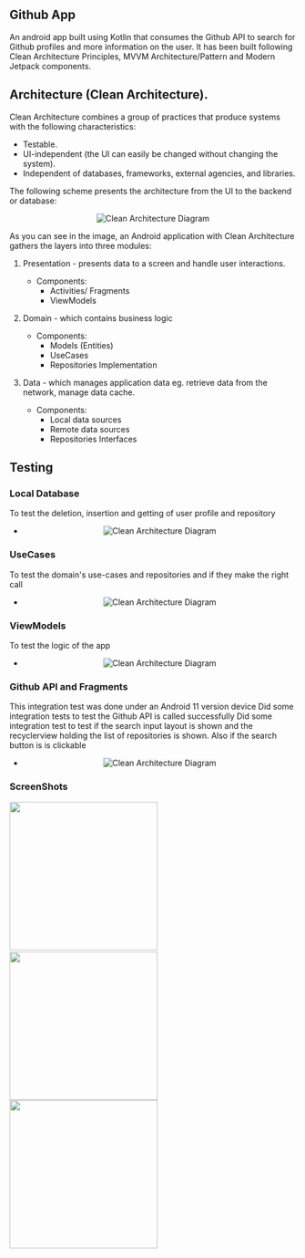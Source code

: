 ## Github App

An android app built using Kotlin that consumes the Github API to search for Github profiles and more information on the user. It has been built following Clean Architecture Principles, MVVM Architecture/Pattern and Modern Jetpack components.

## Architecture (Clean Architecture).
Clean Architecture combines a group of practices that produce systems with the following characteristics:
- Testable.
- UI-independent (the UI can easily be changed without changing the system).
- Independent of databases, frameworks, external agencies, and libraries.

The following scheme presents the architecture from the UI to the backend or database:

<p align="center"><img src="screenshots/clean_arch.png" alt="Clean Architecture Diagram"></p>

As you can see in the image, an Android application with Clean Architecture gathers the layers into three modules:
1. Presentation - presents data to a screen and handle user interactions.
    - Components:
        - Activities/ Fragments
        - ViewModels

2. Domain - which contains business logic
    - Components:
        - Models (Entities)
        - UseCases
        - Repositories Implementation

3. Data - which manages application data eg. retrieve data from the network, manage data cache.
    - Components:
        - Local data sources
        - Remote data sources
        - Repositories Interfaces

## Testing 

### Local Database
To test the deletion, insertion and getting of user profile and repository
- <p align="center"><img src="screenshots/daotest.png" alt="Clean Architecture Diagram"></p>

### UseCases
To test the domain's use-cases and repositories and if they make the right call
- <p align="center"><img src="screenshots/usecasetest.png" alt="Clean Architecture Diagram"></p>

### ViewModels
To test the logic of the app
- <p align="center"><img src="screenshots/viewmodeltest.png" alt="Clean Architecture Diagram"></p>

### Github API and Fragments
This integration test was done under an Android 11 version device
Did some integration tests to test the Github API is called successfully
Did some integration test to test if the search input layout is shown and the recyclerview holding the list of repositories is shown. Also if the search button is is clickable
- <p align="center"><img src="screenshots/intergrationtest.png" alt="Clean Architecture Diagram"></p>

### ScreenShots
<img src="screenshots/screenshot1.png" width="260">&emsp;
<img src="screenshots/screenshot2.png" width="260">
<img src="screenshots/screenshot3.png" width="260">
